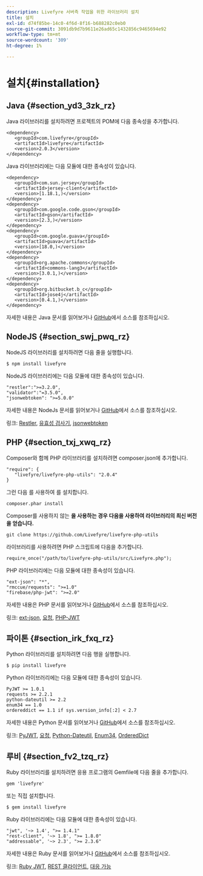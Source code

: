 ```yaml
---
description: Livefyre 서버측 작업을 위한 라이브러리 설치
title: 설치
exl-id: d74f85be-14c0-4f6d-8f16-b688282c0eb0
source-git-commit: 3091db9d7b9611e26ad65c1432856c9465694e92
workflow-type: tm+mt
source-wordcount: '309'
ht-degree: 1%

---
```


# 설치{#installation}


## Java {#section_yd3_3zk_rz}

Java 라이브러리를 설치하려면 프로젝트의 POM에 다음 종속성을 추가합니다.

```
<dependency> 
   <groupId>com.livefyre</groupId> 
   <artifactId>livefyre</artifactId> 
   <version>2.0.3</version> 
</dependency>
```

Java 라이브러리에는 다음 모듈에 대한 종속성이 있습니다.

```
<dependency> 
   <groupId>com.sun.jersey</groupId> 
   <artifactId>jersey-client</artifactId> 
   <version>[1.18.1,)</version> 
</dependency> 
<dependency> 
   <groupId>com.google.code.gson</groupId> 
   <artifactId>gson</artifactId> 
   <version>[2.3,)</version> 
</dependency> 
<dependency> 
   <groupId>com.google.guava</groupId> 
   <artifactId>guava</artifactId> 
   <version>[18.0,)</version> 
</dependency> 
<dependency> 
   <groupId>org.apache.commons</groupId> 
   <artifactId>commons-lang3</artifactId> 
   <version>[3.0.1,)</version> 
</dependency> 
<dependency> 
   <groupId>org.bitbucket.b_c</groupId> 
   <artifactId>jose4j</artifactId> 
   <version>[0.4.1,)</version> 
</dependency> 
```

자세한 내용은 Java 문서를 읽어보거나 [GitHub](https://github.com/Livefyre/livefyre-java-utils)에서 소스를 참조하십시오.

## NodeJS {#section_swj_pwq_rz}

NodeJS 라이브러리를 설치하려면 다음 줄을 실행합니다.

`$ npm install livefyre`

NodeJS 라이브러리에는 다음 모듈에 대한 종속성이 있습니다.

```
"restler":">=3.2.0", 
"validator":"=3.5.0", 
"jsonwebtoken": ">=5.0.0" 
```

자세한 내용은 NodeJs 문서를 읽어보거나 [GitHub](https://github.com/Livefyre/livefyre-nodejs-utils)에서 소스를 참조하십시오.

링크: [Restler](https://github.com/danwrong/restler), [유효성 검사기](https://www.npmjs.org/package/validator), [jsonwebtoken](https://github.com/auth0/node-jsonwebtoken)

## PHP {#section_txj_xwq_rz}

Composer와 함께 PHP 라이브러리를 설치하려면 composer.json에 추가합니다.

```
"require": { 
   "livefyre/livefyre-php-utils": "2.0.4" 
}
```

그런 다음 를 사용하여 를 설치합니다.

```
composer.phar install 
```

Composer를 사용하지 않는 **을 사용하는 경우 다음을 사용하여 라이브러리의 최신 버전을 얻습니다.**

```
git clone https://github.com/Livefyre/livefyre-php-utils 
```

라이브러리를 사용하려면 PHP 스크립트에 다음을 추가합니다.

```
require_once("/path/to/livefyre-php-utils/src/Livefyre.php"); 
```

PHP 라이브러리에는 다음 모듈에 대한 종속성이 있습니다.

```
"ext-json": "*", 
"rmccue/requests": ">=1.0" 
"firebase/php-jwt": ">=2.0" 
```

자세한 내용은 PHP 문서를 읽어보거나 [GitHub](https://github.com/Livefyre/livefyre-php-utils)에서 소스를 참조하십시오.

링크: [ext-json](https://www.php.net/manual/en/book.json.php), [요청](https://github.com/rmccue/Requests/), [PHP-JWT](https://github.com/firebase/php-jwt/tree/v2.0.0)

## 파이톤 {#section_irk_fxq_rz}

Python 라이브러리를 설치하려면 다음 행을 실행합니다.

`$ pip install livefyre`

Python 라이브러리에는 다음 모듈에 대한 종속성이 있습니다.

```
PyJWT >= 1.0.1  
requests >= 2.2.1  
python-dateutil >= 2.2  
enum34 == 1.0  
ordereddict == 1.1 if sys.version_info[:2] < 2.7 
```

자세한 내용은 Python 문서를 읽어보거나 [GitHub](https://github.com/Livefyre/livefyre-python-utils)에서 소스를 참조하십시오.

링크: [PyJWT](https://github.com/progrium/pyjwt), [요청](https://github.com/kennethreitz/requests), [Python-Dateutil](https://pypi.python.org/pypi/python-dateutil), [Enum34](https://pypi.python.org/pypi/enum34), [OrderedDict](https://pypi.python.org/pypi/ordereddict)

## 루비 {#section_fv2_tzq_rz}

Ruby 라이브러리를 설치하려면 응용 프로그램의 Gemfile에 다음 줄을 추가합니다.

```
gem 'livefyre' 
```

또는 직접 설치합니다.

`$ gem install livefyre`

Ruby 라이브러리에는 다음 모듈에 대한 종속성이 있습니다.

```
"jwt", '~> 1.4', ">= 1.4.1"  
"rest-client", '~> 1.8', ">= 1.8.0"  
"addressable", '~> 2.3', ">= 2.3.6" 
```

자세한 내용은 Ruby 문서를 읽어보거나 [GitHub](https://github.com/Livefyre/livefyre-ruby-utils)에서 소스를 참조하십시오.

링크: [Ruby JWT](https://github.com/firebase/php-jwt/tree/v2.0.0), [REST 클라이언트](https://github.com/rest-client/rest-client/), [대응 가능](https://github.com/sporkmonger/addressable)
